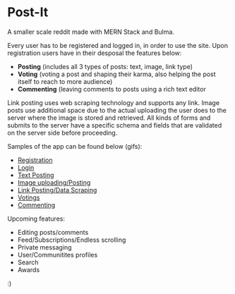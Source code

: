 # Post-It
A smaller scale reddit made with MERN Stack and Bulma.

Every user has to be registered and logged in, in order to use the site.
Upon registration users have in their desposal the features below:
* **Posting** (includes all 3 types of posts: text, image, link type)
* **Voting** (voting a post and shaping their karma, also helping the post itself to reach to more audience)
* **Commenting** (leaving comments to posts using a rich text editor

Link posting uses web scraping technology and supports any link.
Image posts use additional space due to the actual uploading the user does to the server where the image is stored and retrieved.
All kinds of forms and submits to the server have a specific schema and fields that are validated on the server side before proceeding.

Samples of the app can be found below (gifs):
* [Registration](https://media.giphy.com/media/mEo6agMTzLyuMibWel/source.mp4)
* [Login](https://media.giphy.com/media/KHiLbboRPxPf3uQnna/source.mp4)
* [Text Posting](https://media.giphy.com/media/Rm3dZiuFGCC7e6WrBz/source.mp4)
* [Image uploading/Posting](https://media.giphy.com/media/TeyRIpwdjQ39TbE6yh/source.mp4)
* [Link Posting/Data Scraping](https://media.giphy.com/media/IfgXh873mF6nlu1jVi/source.mp4)
* [Votings](https://media.giphy.com/media/WRdB3oz4lRh9AP7KLs/source.mp4)
* [Commenting](https://media.giphy.com/media/dsXdtjCzOnR57It8pn/source.mp4)

Upcoming features:
* Editing posts/comments
* Feed/Subscriptions/Endless scrolling
* Private messaging
* User/Communitites profiles
* Search
* Awards

:)


